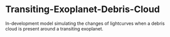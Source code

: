 # Transiting-Exoplanet-Debris-Cloud
In-development model simulating the changes of lightcurves when a debris cloud is present around a transiting exoplanet.
